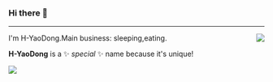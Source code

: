 ### Hi there 👋

---
<img align="right"  src="https://github-readme-stats.vercel.app/api/top-langs/?username=H-YaoDong&layout=compact">
I'm H-YaoDong.Main business: sleeping,eating.

**H-YaoDong** is a ✨ _special_ ✨ name because it's unique!


<a>
<img src="https://github-readme-stats.vercel.app/api?username=H-YaoDong&show_icons=true&bg_color=30,e96443,904e95&title_color=fff&text_color=fff">
</a>
